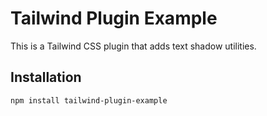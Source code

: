 # Tailwind Plugin Example

This is a Tailwind CSS plugin that adds text shadow utilities.

## Installation

```bash
npm install tailwind-plugin-example
